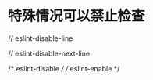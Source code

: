 # 特殊情况可以禁止检查

// eslint-disable-line

// eslint-disable-next-line

/* eslint-disable */
/* eslint-enable */
